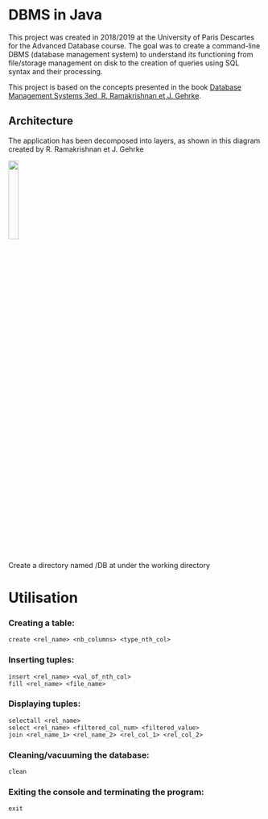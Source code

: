 # DBMS in Java

This project was created in 2018/2019 at the University of Paris Descartes for the Advanced Database course. The goal was to create a command-line DBMS (database management system) to understand its functioning from file/storage management on disk to the creation of queries using SQL syntax and their processing.

This project is based on the concepts presented in the book [Database Management Systems 3ed, R. Ramakrishnan et J. Gehrke](https://pages.cs.wisc.edu/~dbbook/).  

## Architecture  
The application has been decomposed into layers, as shown in this diagram created by R. Ramakrishnan et J. Gehrke  
  
<img src="https://i.imgur.com/bhPOt6j.png"  width="20%" height="20%">  

Create a directory named /DB at under the working directory  

# Utilisation
### Creating a table:
```
create <rel_name> <nb_columns> <type_nth_col>
```

### Inserting tuples:

``` 
insert <rel_name> <val_of_nth_col>
fill <rel_name> <file_name>
``` 
### Displaying tuples:
``` 
selectall <rel_name>
select <rel_name> <filtered_col_num> <filtered_value>
join <rel_name_1> <rel_name_2> <rel_col_1> <rel_col_2>
``` 

### Cleaning/vacuuming the database:
``` 
clean
``` 

### Exiting the console and terminating the program:
``` 
exit
``` 

